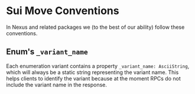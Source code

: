 # Sui Move Conventions

In Nexus and related packages we (to the best of our ability) follow these conventions.

## Enum's `_variant_name`

Each enumeration variant contains a property `_variant_name: AsciiString`, which will always be a static string representing the variant name.
This helps clients to identify the variant because at the moment RPCs do not include the variant name in the response.
